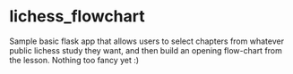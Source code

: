 # lichess_flowchart

Sample basic flask app that allows users to select chapters from whatever public lichess study they want, and then build an opening flow-chart from the lesson. Nothing too fancy yet :)

